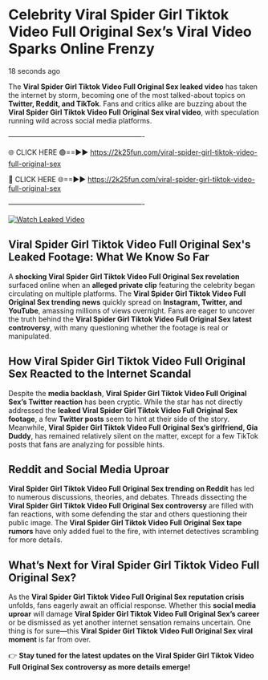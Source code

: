 # Celebrity Viral Spider Girl Tiktok Video Full Original Sex’s Viral Video Sparks Online Frenzy

18 seconds ago

The **Viral Spider Girl Tiktok Video Full Original Sex leaked video** has taken the internet by storm, becoming one of the most talked-about topics on **Twitter, Reddit, and TikTok**. Fans and critics alike are buzzing about the **Viral Spider Girl Tiktok Video Full Original Sex viral video**, with speculation running wild across social media platforms.

———————————————————-

🌐 CLICK HERE 🟢==►► https://2k25fun.com/viral-spider-girl-tiktok-video-full-original-sex

🔴 CLICK HERE 🌐==►► https://2k25fun.com/viral-spider-girl-tiktok-video-full-original-sex

———————————————————-

[![Watch Leaked Video](https://miro.medium.com/v2/resize:fit:828/format:webp/1*cilzJN44JGOrTw9NJCrNHA.gif "Watch Leaked Video")](https://2k25fun.com/viral-spider-girl-tiktok-video-full-original-sex)

## **Viral Spider Girl Tiktok Video Full Original Sex's Leaked Footage: What We Know So Far**  
A **shocking Viral Spider Girl Tiktok Video Full Original Sex revelation** surfaced online when an **alleged private clip** featuring the celebrity began circulating on multiple platforms. The **Viral Spider Girl Tiktok Video Full Original Sex trending news** quickly spread on **Instagram, Twitter, and YouTube**, amassing millions of views overnight. Fans are eager to uncover the truth behind the **Viral Spider Girl Tiktok Video Full Original Sex latest controversy**, with many questioning whether the footage is real or manipulated.  

## **How Viral Spider Girl Tiktok Video Full Original Sex Reacted to the Internet Scandal**  
Despite the **media backlash**, **Viral Spider Girl Tiktok Video Full Original Sex’s Twitter reaction** has been cryptic. While the star has not directly addressed the **leaked Viral Spider Girl Tiktok Video Full Original Sex footage**, a few **Twitter posts** seem to hint at their side of the story. Meanwhile, **Viral Spider Girl Tiktok Video Full Original Sex’s girlfriend, Gia Duddy**, has remained relatively silent on the matter, except for a few TikTok posts that fans are analyzing for possible hints.  

## **Reddit and Social Media Uproar**  
**Viral Spider Girl Tiktok Video Full Original Sex trending on Reddit** has led to numerous discussions, theories, and debates. Threads dissecting the **Viral Spider Girl Tiktok Video Full Original Sex controversy** are filled with fan reactions, with some defending the star and others questioning their public image. The **Viral Spider Girl Tiktok Video Full Original Sex tape rumors** have only added fuel to the fire, with internet detectives scrambling for more details.  

## **What’s Next for Viral Spider Girl Tiktok Video Full Original Sex?**  
As the **Viral Spider Girl Tiktok Video Full Original Sex reputation crisis** unfolds, fans eagerly await an official response. Whether this **social media uproar** will damage **Viral Spider Girl Tiktok Video Full Original Sex’s career** or be dismissed as yet another internet sensation remains uncertain. One thing is for sure—this **Viral Spider Girl Tiktok Video Full Original Sex viral moment** is far from over.  

👉 **Stay tuned for the latest updates on the Viral Spider Girl Tiktok Video Full Original Sex controversy as more details emerge!**  